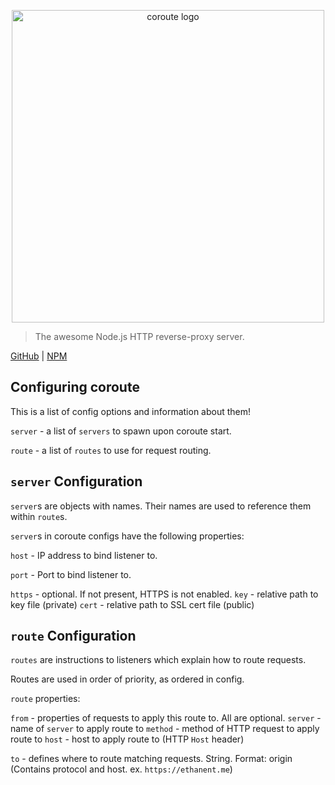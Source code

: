<p align="center" style="text-align: center"><img src="https://raw.githubusercontent.com/ethanent/coroute/master/media/logo-core.png" width="500" alt="coroute logo"/></p>

> The awesome Node.js HTTP reverse-proxy server.

[GitHub](https://github.com/ethanent/coroute) | [NPM](https://www.npmjs.com/package/coroute)

## Configuring coroute

This is a list of config options and information about them!

`server` - a list of `servers` to spawn upon coroute start.

`route` - a list of `routes` to use for request routing.

## `server` Configuration

`server`s are objects with names. Their names are used to reference them within `route`s.

`server`s in coroute configs have the following properties:

`host` - IP address to bind listener to.

`port` - Port to bind listener to.

`https` - optional. If not present, HTTPS is not enabled.
	`key` - relative path to key file (private)
	`cert` - relative path to SSL cert file (public)

## `route` Configuration

`routes` are instructions to listeners which explain how to route requests.

Routes are used in order of priority, as ordered in config.

`route` properties:

`from` - properties of requests to apply this route to. All are optional.
	`server` - name of `server` to apply route to
	`method` - method of HTTP request to apply route to
	`host` - host to apply route to (HTTP `Host` header)

`to` - defines where to route matching requests. String. Format: origin (Contains protocol and host. ex. `https://ethanent.me`)
